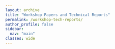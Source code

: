 ```yaml
---
layout: archive
title: "Workshop Papers and Technical Reports"
permalink: /workshop-tech-reports/
author_profile: false
sidebar:
  nav: "main"
classes: wide
---
```


